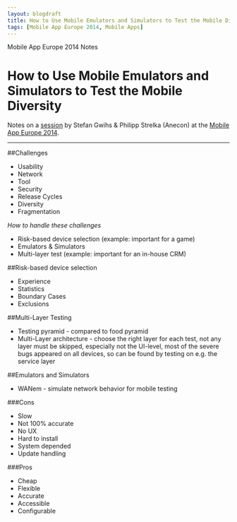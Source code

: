 ```yaml
---
layout: blogdraft
title: How to Use Mobile Emulators and Simulators to Test the Mobile Diversity (Stefan Gwihs & Philipp Strelka)
tags: [Mobile App Europe 2014, Mobile Apps]
---
```


Mobile App Europe 2014 Notes

How to Use Mobile Emulators and Simulators to Test the Mobile Diversity
===
Notes on a [session](http://mobileappeurope.com/talks/use-mobile-emulators-simulators-test-mobile-diversity/ "How to Use Mobile Emulators and Simulators to Test the Mobile Diversity")
by Stefan Gwihs & Philipp Strelka (Anecon)
at the [Mobile App Europe 2014](http://mobileappeurope.com/).

---

##Challenges
* Usability
* Network
* Tool
* Security
* Release Cycles
* Diversity
* Fragmentation

*How to handle these challenges*

* Risk-based device selection (example: important for a game)
* Emulators & Simulators
* Multi-layer test (example: important for an in-house CRM)

##Risk-based device selection
* Experience
* Statistics
* Boundary Cases
* Exclusions

##Multi-Layer Testing
* Testing pyramid - compared to food pyramid
* Multi-Layer architecture - choose the right layer for each test, not any layer must be skipped, especially not the UI-level, most of the severe bugs appeared on all devices, so can be found by testing on e.g. the service layer

##Emulators and Simulators

* WANem - simulate network behavior for mobile testing

###Cons
* Slow
* Not 100% accurate
* No UX
* Hard to install
* System depended
* Update handling

###Pros
* Cheap
* Flexible
* Accurate
* Accessible
* Configurable

